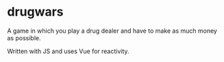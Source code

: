 # drugwars
A game in which you play a drug dealer and have to make as much money as possible.

Written with JS and uses Vue for reactivity.
